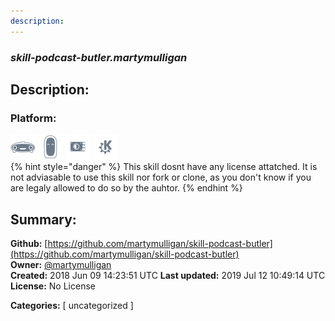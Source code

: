 ```yaml
---
description: 
---
```


### _skill-podcast-butler.martymulligan_  
## Description:  
  
  
  
### Platform:  
 ![Mark I](../.gitbook/assets/mark-1-icon.png)  ![Mark II](../.gitbook/assets/mark-2-icon.png)  ![Picroft](../.gitbook/assets/picroft-icon.png)  ![plasmoid](../.gitbook/assets/kde.png)   
{% hint style="danger" %}
This skill dosnt have any license attatched. It is not adviasable to use this skill nor fork or clone, as you don't know if you are legaly allowed to do so by the auhtor.
{% endhint %}
  
## Summary:  
**Github:** [https://github.com/martymulligan/skill-podcast-butler](https://github.com/martymulligan/skill-podcast-butler)  
**Owner:** [@martymulligan](https://github.com/martymulligan)  
**Created:** 2018 Jun 09 14:23:51 UTC  **Last updated:** 2019 Jul 12 10:49:14 UTC  
**License:** No License  
  
**Categories:** [ uncategorized ]   
